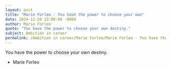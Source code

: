 ```yaml
---
layout: post
title: "Marie Forleo - You have the power to choose your own"
date: 2024-12-28 12:00:00 -0000
author: Marie Forleo
quote: "You have the power to choose your own destiny."
subject: Ambition in career
permalink: /Ambition in career/Marie Forleo/Marie Forleo - You have the power to choose your own
---
```


You have the power to choose your own destiny.

- Marie Forleo

